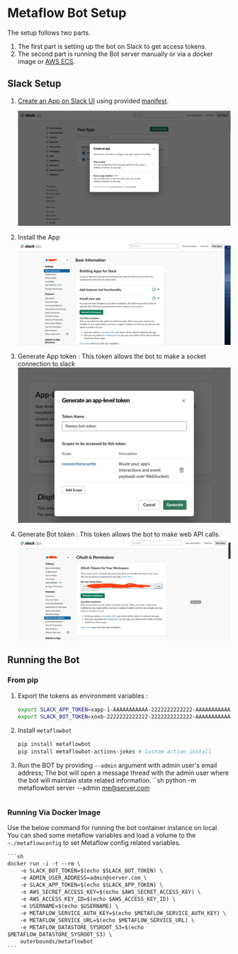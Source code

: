 # Metaflow Bot Setup

The setup follows two parts.
1. The first part is setting up the bot on Slack to get access tokens.
2. The second part is running the Bot server manually or via a docker image or [AWS ECS](./Deployment.md).
## Slack Setup

1. [Create an App on Slack UI](https://api.slack.com/apps) using provided [manifest](../manifest.yml).

    ![](images/slacksetup.png)

2. Install the App
    ![](images/app_install.png)

3. Generate App token : This token allows the bot to make a socket connection to slack
    ![](images/app-token.png)

4. Generate Bot token : This token allows the bot to make web API calls.
    ![](images/bot-token.png)

## Running the Bot


### From pip

1. Export the tokens as environment variables :
    ```sh
    export SLACK_APP_TOKEN=xapp-1-AAAAAAAAAAA-2222222222222-AAAAAAAAAAAAAAAAAAAAAAAAAAAAAAAAAAAAAAAAAAAAAAAAAAAAAAAAAAAAAAAA
    export SLACK_BOT_TOKEN=xoxb-2222222222222-2222222222222-AAAAAAAAAAAAAAAAAAAAAAAA
    ```
2. Install `metaflowbot`
    ```sh
    pip install metaflowbot
    pip install metaflowbot-actions-jokes # Custom action install
    ```

3. Run the BOT by providing `--admin` argument with admin user's email address; The bot will open a message thread with the admin user where the bot will maintain state related information.
    ``sh
    python -m metaflowbot server --admin me@server.com
    ```
### Running Via Docker Image

Use the below command for running the bot container instance on local. You can shed some metaflow variables and load a volume to the `~./metaflowconfig` to set Metaflow config related variables.

    ```sh
    docker run -i -t --rm \
        -e SLACK_BOT_TOKEN=$(echo $SLACK_BOT_TOKEN) \
        -e ADMIN_USER_ADDRESS=admin@server.com \
        -e SLACK_APP_TOKEN=$(echo $SLACK_APP_TOKEN) \
        -e AWS_SECRET_ACCESS_KEY=$(echo $AWS_SECRET_ACCESS_KEY) \
        -e AWS_ACCESS_KEY_ID=$(echo $AWS_ACCESS_KEY_ID) \
        -e USERNAME=$(echo $USERNAME) \
        -e METAFLOW_SERVICE_AUTH_KEY=$(echo $METAFLOW_SERVICE_AUTH_KEY) \
        -e METAFLOW_SERVICE_URL=$(echo $METAFLOW_SERVICE_URL) \
        -e METAFLOW_DATASTORE_SYSROOT_S3=$(echo $METAFLOW_DATASTORE_SYSROOT_S3) \
        outerbounds/metaflowbot
    ```
